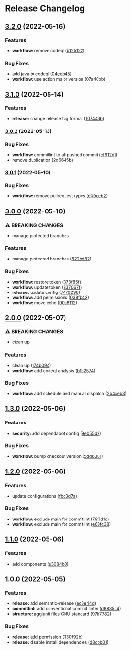 # Release Changelog

## [3.2.0](https://github.com/marcolovazzano/semantic-release/compare/3.1.0...3.2.0) (2022-05-16)


### Features

* **workflow:** remove codeql ([b125122](https://github.com/marcolovazzano/semantic-release/commit/b1251223533a843400687c1f87fe7b7a4dc6ffeb))


### Bug Fixes

* add java to codeql ([04eeb45](https://github.com/marcolovazzano/semantic-release/commit/04eeb451544463ac79c30823b3e7046e21fafec1))
* **workflow:** use action major version ([07a40bb](https://github.com/marcolovazzano/semantic-release/commit/07a40bb75be1698c43dfd1fb55c46d34610d5d33))

## [3.1.0](https://github.com/marcolovazzano/semantic-release/compare/v3.0.2...3.1.0) (2022-05-14)


### Features

* **release:** change release tag format ([107446b](https://github.com/marcolovazzano/semantic-release/commit/107446b1c52e1da9512403c94d60bb8dc0b5613b))

### [3.0.2](https://github.com/marcolovazzano/semantic-release/compare/v3.0.1...v3.0.2) (2022-05-13)


### Bug Fixes

* **workflow:** commitlint to all pushed commit ([cf912d1](https://github.com/marcolovazzano/semantic-release/commit/cf912d1f5045a7e32e59ffc431400398640b00fa))
* remove duplication ([2d6645b](https://github.com/marcolovazzano/semantic-release/commit/2d6645bfb2ae1b57ef5263b7f598e4f2a1f8f5da))

### [3.0.1](https://github.com/marcolovazzano/semantic-release/compare/v3.0.0...v3.0.1) (2022-05-10)


### Bug Fixes

* **workflow:** remove pullrequest types ([d09deb2](https://github.com/marcolovazzano/semantic-release/commit/d09deb203678cfc865dd42238589d918a085ae85))

## [3.0.0](https://github.com/marcolovazzano/semantic-release/compare/v2.0.0...v3.0.0) (2022-05-10)


### ⚠ BREAKING CHANGES

* manage protected branches

### Features

* manage protected branches ([822bd82](https://github.com/marcolovazzano/semantic-release/commit/822bd82e708b7edb925eba47bdb8fc171df96c04))


### Bug Fixes

* **workflow:** restore token ([373f85f](https://github.com/marcolovazzano/semantic-release/commit/373f85f2c4d04555d5ee5e1e44e28088ba99258e))
* **workflow:** update token ([837067f](https://github.com/marcolovazzano/semantic-release/commit/837067f7bf7fae5b8fcc67f13da887a25b185883))
* **release:** update config ([7479298](https://github.com/marcolovazzano/semantic-release/commit/74792987b45605158c10308e0f9c2b022e78bbcb))
* **workflow:** add permissions ([038fb42](https://github.com/marcolovazzano/semantic-release/commit/038fb4212b76b956292c66353cc89f2dace11c20))
* **workflow:** move echo ([90a8112](https://github.com/marcolovazzano/semantic-release/commit/90a8112e8878bea1ff38e4fd23f52682ebfa1723))

## [2.0.0](https://github.com/marcolovazzano/monorepo-playground/compare/v1.3.0...v2.0.0) (2022-05-07)


### ⚠ BREAKING CHANGES

* clean up

### Features

* clean up ([174b094](https://github.com/marcolovazzano/monorepo-playground/commit/174b09465ef2bd47ad133156d0c9405d1f65769f))
* **workflow:** add codeql analysis ([b1b2574](https://github.com/marcolovazzano/monorepo-playground/commit/b1b2574a93ffb6a1d732f36ada05ef12658d1dd3))


### Bug Fixes

* **workflow:** add schedule and manual dispatch ([2b4ceb3](https://github.com/marcolovazzano/monorepo-playground/commit/2b4ceb3fd6fec1391448e765aa80c438997c1009))

## [1.3.0](https://github.com/marcolovazzano/monorepo-playground/compare/v1.2.0...v1.3.0) (2022-05-06)


### Features

* **security:** add dependabot config ([9e055d2](https://github.com/marcolovazzano/monorepo-playground/commit/9e055d2608bf78803650e0c66a2be384fd790c4d))


### Bug Fixes

* **workflow:** bump checkout version ([5dd6301](https://github.com/marcolovazzano/monorepo-playground/commit/5dd6301e29856697e71fcca6ad53fb88e716c61a))

## [1.2.0](https://github.com/marcolovazzano/monorepo-playground/compare/v1.1.0...v1.2.0) (2022-05-06)


### Features

* update configurations ([fbc3d7a](https://github.com/marcolovazzano/monorepo-playground/commit/fbc3d7ae86108960a5f0406359a2e371a08cbf48))


### Bug Fixes

* **workflow:** exclude main for commitlint ([79f1d1c](https://github.com/marcolovazzano/monorepo-playground/commit/79f1d1ccb7f6e207cdb3e8989a4bc8547af2bbf9))
* **workflow:** exclude main for commitlint ([e63fc38](https://github.com/marcolovazzano/monorepo-playground/commit/e63fc38df44b1ee690a54051d19f021dbe5ff6aa))

## [1.1.0](https://github.com/marcolovazzano/monorepo-playground/compare/v1.0.0...v1.1.0) (2022-05-06)


### Features

* add components ([e3084b0](https://github.com/marcolovazzano/monorepo-playground/commit/e3084b014387d1bc366b190862d3f4ddd7026cd7))

## 1.0.0 (2022-05-05)


### Features

* **release:** add semantic-release ([ec8e44d](https://github.com/marcolovazzano/monorepo-playground/commit/ec8e44d1a560b438776f85d5e8e40ec2bcd88d22))
* **commitlint:** add conventional commit linter ([d8835c4](https://github.com/marcolovazzano/monorepo-playground/commit/d8835c420876cd3ff05598ca33c3001beb514742))
* **structure:** aggiunti files GNU standard ([97b7782](https://github.com/marcolovazzano/monorepo-playground/commit/97b7782413fc335efb382fe6e870847e50d1046d))


### Bug Fixes

* **release:** add permission ([330f92b](https://github.com/marcolovazzano/monorepo-playground/commit/330f92b41be002da6460c91dc6db8f7aabfe01bb))
* **release:** disable install dependencies ([d8cbb01](https://github.com/marcolovazzano/monorepo-playground/commit/d8cbb01058e8bb57c5eff85523edfc765c627fa6))
